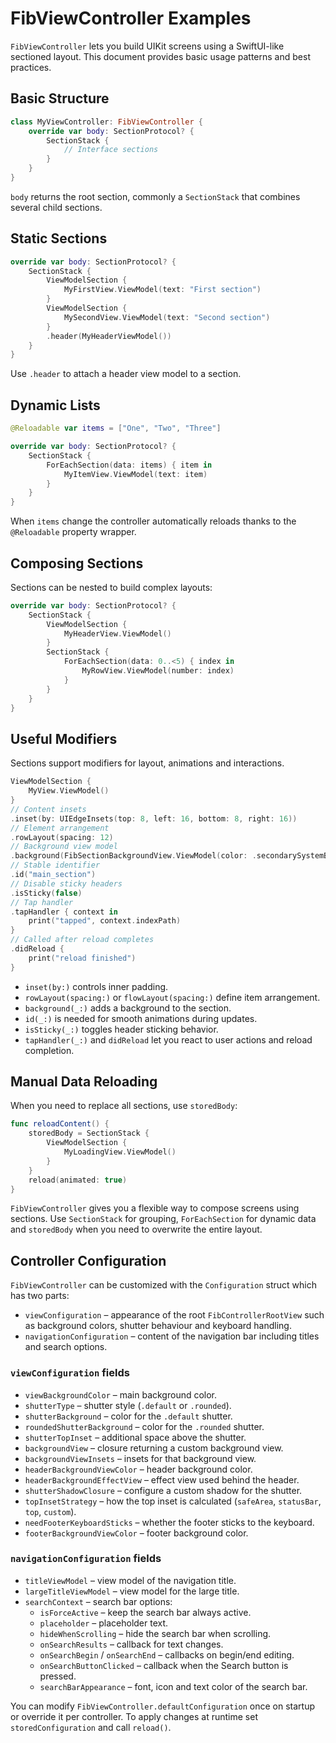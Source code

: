 # FibViewController Examples

`FibViewController` lets you build UIKit screens using a SwiftUI-like sectioned layout. This document provides basic usage patterns and best practices.

## Basic Structure

```swift
class MyViewController: FibViewController {
    override var body: SectionProtocol? {
        SectionStack {
            // Interface sections
        }
    }
}
```

`body` returns the root section, commonly a `SectionStack` that combines several child sections.

## Static Sections

```swift
override var body: SectionProtocol? {
    SectionStack {
        ViewModelSection {
            MyFirstView.ViewModel(text: "First section")
        }
        ViewModelSection {
            MySecondView.ViewModel(text: "Second section")
        }
        .header(MyHeaderViewModel())
    }
}
```

Use `.header` to attach a header view model to a section.

## Dynamic Lists

```swift
@Reloadable var items = ["One", "Two", "Three"]

override var body: SectionProtocol? {
    SectionStack {
        ForEachSection(data: items) { item in
            MyItemView.ViewModel(text: item)
        }
    }
}
```

When `items` change the controller automatically reloads thanks to the `@Reloadable` property wrapper.

## Composing Sections

Sections can be nested to build complex layouts:

```swift
override var body: SectionProtocol? {
    SectionStack {
        ViewModelSection {
            MyHeaderView.ViewModel()
        }
        SectionStack {
            ForEachSection(data: 0..<5) { index in
                MyRowView.ViewModel(number: index)
            }
        }
    }
}
```

## Useful Modifiers

Sections support modifiers for layout, animations and interactions.

```swift
ViewModelSection {
    MyView.ViewModel()
}
// Content insets
.inset(by: UIEdgeInsets(top: 8, left: 16, bottom: 8, right: 16))
// Element arrangement
.rowLayout(spacing: 12)
// Background view model
.background(FibSectionBackgroundView.ViewModel(color: .secondarySystemBackground))
// Stable identifier
.id("main_section")
// Disable sticky headers
.isSticky(false)
// Tap handler
.tapHandler { context in
    print("tapped", context.indexPath)
}
// Called after reload completes
.didReload {
    print("reload finished")
}
```

- `inset(by:)` controls inner padding.
- `rowLayout(spacing:)` or `flowLayout(spacing:)` define item arrangement.
- `background(_:)` adds a background to the section.
- `id(_:)` is needed for smooth animations during updates.
- `isSticky(_:)` toggles header sticking behavior.
- `tapHandler(_:)` and `didReload` let you react to user actions and reload completion.

## Manual Data Reloading

When you need to replace all sections, use `storedBody`:

```swift
func reloadContent() {
    storedBody = SectionStack {
        ViewModelSection {
            MyLoadingView.ViewModel()
        }
    }
    reload(animated: true)
}
```

`FibViewController` gives you a flexible way to compose screens using sections. Use `SectionStack` for grouping, `ForEachSection` for dynamic data and `storedBody` when you need to overwrite the entire layout.

## Controller Configuration

`FibViewController` can be customized with the `Configuration` struct which has two parts:

- `viewConfiguration` – appearance of the root `FibControllerRootView` such as background colors, shutter behaviour and keyboard handling.
- `navigationConfiguration` – content of the navigation bar including titles and search options.

### `viewConfiguration` fields

- `viewBackgroundColor` – main background color.
- `shutterType` – shutter style (`.default` or `.rounded`).
- `shutterBackground` – color for the `.default` shutter.
- `roundedShutterBackground` – color for the `.rounded` shutter.
- `shutterTopInset` – additional space above the shutter.
- `backgroundView` – closure returning a custom background view.
- `backgroundViewInsets` – insets for that background view.
- `headerBackgroundViewColor` – header background color.
- `headerBackgroundEffectView` – effect view used behind the header.
- `shutterShadowClosure` – configure a custom shadow for the shutter.
- `topInsetStrategy` – how the top inset is calculated (`safeArea`, `statusBar`, `top`, `custom`).
- `needFooterKeyboardSticks` – whether the footer sticks to the keyboard.
- `footerBackgroundViewColor` – footer background color.

### `navigationConfiguration` fields

- `titleViewModel` – view model of the navigation title.
- `largeTitleViewModel` – view model for the large title.
- `searchContext` – search bar options:
  - `isForceActive` – keep the search bar always active.
  - `placeholder` – placeholder text.
  - `hideWhenScrolling` – hide the search bar when scrolling.
  - `onSearchResults` – callback for text changes.
  - `onSearchBegin` / `onSearchEnd` – callbacks on begin/end editing.
  - `onSearchButtonClicked` – callback when the Search button is pressed.
  - `searchBarAppearance` – font, icon and text color of the search bar.

You can modify `FibViewController.defaultConfiguration` once on startup or override it per controller. To apply changes at runtime set `storedConfiguration` and call `reload()`.

